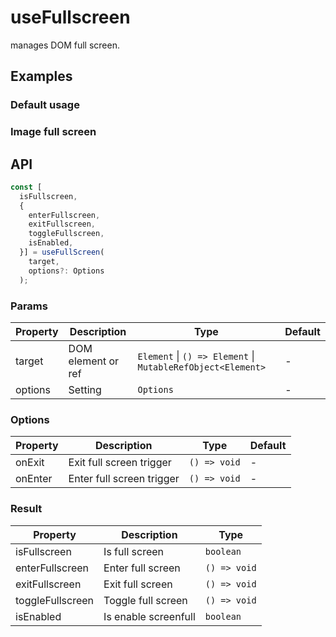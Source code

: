 # useFullscreen

manages DOM full screen.

## Examples

### Default usage

<code src="./demo/demo1.tsx"></code>

### Image full screen

<code src="./demo/demo2.tsx"></code>

## API

```typescript
const [
  isFullscreen,
  {
    enterFullscreen,
    exitFullscreen,
    toggleFullscreen,
    isEnabled,
  }] = useFullScreen(
    target,
    options?: Options
  );
```

### Params

| Property | Description        | Type                                                        | Default |
| -------- | ------------------ | ----------------------------------------------------------- | ------- |
| target   | DOM element or ref | `Element` \| `() => Element` \| `MutableRefObject<Element>` | -       |
| options  | Setting            | `Options`                                                   | -       |

### Options

| Property | Description               | Type         | Default |
| -------- | ------------------------- | ------------ | ------- |
| onExit   | Exit full screen trigger  | `() => void` | -       |
| onEnter  | Enter full screen trigger | `() => void` | -       |

### Result

| Property         | Description          | Type         |
| ---------------- | -------------------- | ------------ |
| isFullscreen     | Is full screen       | `boolean`    |
| enterFullscreen  | Enter full screen    | `() => void` |
| exitFullscreen   | Exit full screen     | `() => void` |
| toggleFullscreen | Toggle full screen   | `() => void` |
| isEnabled        | Is enable screenfull | `boolean`    |
